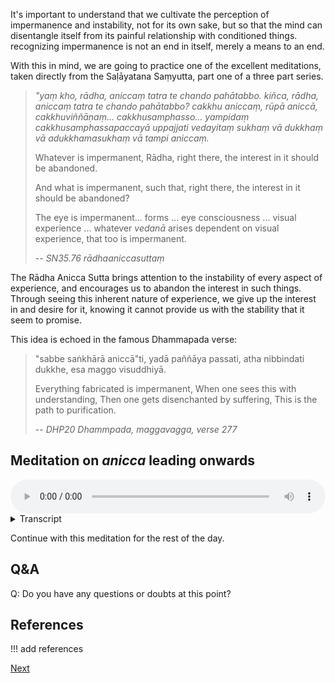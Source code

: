 It's important to understand that we cultivate the perception of impermanence and instability, not for its own sake, but so that the mind can disentangle itself from its painful relationship with conditioned things. recognizing impermanence is not an end in itself, merely a means to an end. 

With this in mind, we are going to practice one of the excellent meditations, taken directly from the Saḷāyatana Saṃyutta, part one of a three part series. 

> *"yaṃ kho, rādha, aniccaṃ tatra te chando pahātabbo. kiñca, rādha, aniccaṃ tatra te chando pahātabbo? cakkhu aniccaṃ, rūpā aniccā, cakkhuviññāṇaṃ… cakkhusamphasso… yampidaṃ cakkhusamphassapaccayā uppajjati vedayitaṃ sukhaṃ vā dukkhaṃ vā adukkhamasukhaṃ vā tampi aniccaṃ.*
> 
> Whatever is impermanent, Rādha, right there, the interest in it should be abandoned.
> 
> And what is impermanent, such that, right there, the interest in it should be abandoned?
> 
> The eye is impermanent... forms ... eye consciousness ... visual experience ... whatever *vedanā* arises dependent on visual experience, that too is impermanent.
> 
> -- *SN35.76 rādhaaniccasuttaṃ*

The Rādha Anicca Sutta brings attention to the instability of every aspect of experience, and encourages us to abandon the interest in such things. Through seeing this inherent nature of experience, we give up the interest in and desire for it, knowing it cannot provide us with the stability that it seem to promise.

This idea is echoed in the famous Dhammapada verse:

> "sabbe saṅkhārā aniccā"ti, yadā paññāya passati,
> atha nibbindati dukkhe, esa maggo visuddhiyā.
> 
> Everything fabricated is impermanent,
> When one sees this with understanding,
> Then one gets disenchanted by suffering,
> This is the path to purification.
> 
> -- *DHP20 Dhammpada, maggavagga, verse 277*

## Meditation on *anicca* leading onwards


<audio controls style="width: 100%; max-width: 600px;">
    <source src="assets/audio/06-03-anicca-leads-onwards.mp3" type="audio/mpeg">
</audio>



<details>
<summary>Transcript</summary>
 

Whatever is impermanent, give up your interest right there.

And what is impermanent?

The eyes are impermanent. Give up your interest right there.

Forms are impermanent. Give up your interest right there.

Eye consciousness is impermanent. Give up your interest right there.

The experience of seeing is impermanent. Give up your interest right there. 

Whatever *vedanā* arises from the experience of seeing is impermanent. Give up your interest right there. 

Whatever is impermanent, give up your interest right there.

---

The ears are impermanent. Give up your interest right there.

Sounds are impermanent. Give up your interest right there.

Ear consciousness is impermanent. Give up your interest right there.

The experience of hearing is impermanent. Give up your interest right there. 

Whatever *vedanā* arises from the experience of hearing is impermanent. Give up your interest right there. 

Whatever is impermanent, give up your interest right there.

---

The nose is impermanent. Give up your interest right there.

Smells are impermanent. Give up your interest right there.

Nose consciousness is impermanent. Give up your interest right there.

The experience of smelling is impermanent. Give up your interest right there. 

Whatever *vedanā* arises from the experience of smelling is impermanent. Give up your interest right there. 

Whatever is impermanent, give up your interest right there.

---
The tongue is impermanent. Give up your interest right there.

Tastes are impermanent. Give up your interest right there.

Tongue consciousness is impermanent. Give up your interest right there.

The experience of tasting is impermanent. Give up your interest right there. 

Whatever *vedanā* arises from the experience of tasting is impermanent. Give up your interest right there. 

Whatever is impermanent, give up your interest right there.

---
The body is impermanent. Give up your interest right there.

Physical sensations are impermanent. Give up your interest right there.

Body consciousness is impermanent. Give up your interest right there.

The experience of feeling physical sensations is impermanent. Give up your interest right there. 

Whatever *vedanā* arises from the experience of feeling physical sensations is impermanent. Give up your interest right there. 

Whatever is impermanent, give up your interest right there.

---
The mind is impermanent. Give up your interest right there.

Mental phenomena are impermanent. Give up your interest right there.

Mind consciousness is impermanent. Give up your interest right there.

Mental experience is impermanent. Give up your interest right there. 

Whatever *vedanā* arises from mental experience is impermanent. Give up your interest right there. 

Whatever is impermanent, give up your interest right there.

---
Whatever is impermanent, give up your interest right there.


</details>


Continue with this meditation for the rest of the day.

## Q&A

Q: Do you have any questions or doubts at this point?

## References
!!! add references


<a href="7. References.html">Next</a>

